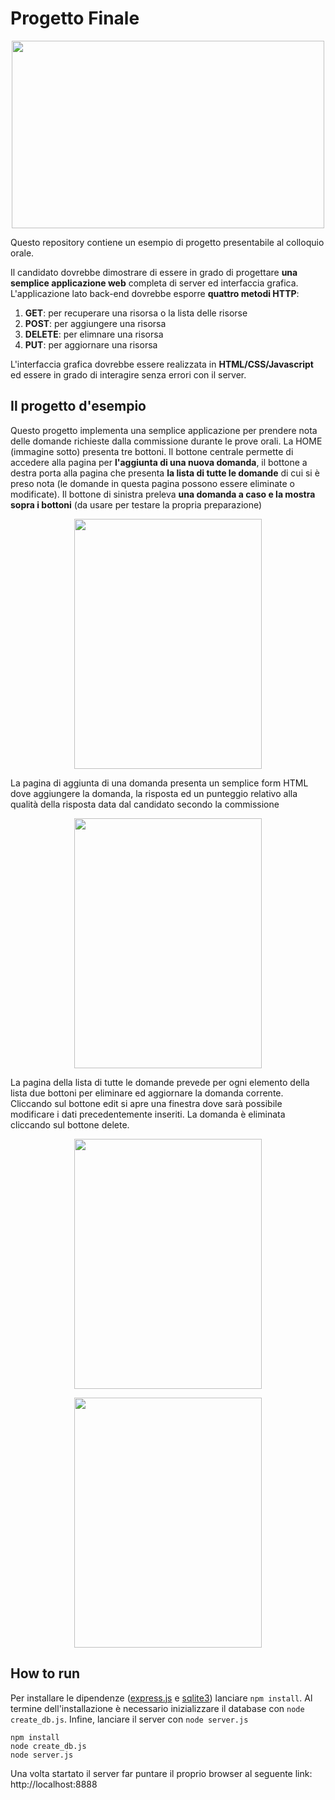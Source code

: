 # Progetto Finale

<p align="center">
<img src="https://github.com/kinderp/progetto_finale/blob/main/images/progetto_finale.gif" width="500" height="300" align="center">
</p>

Questo repository contiene un esempio di progetto presentabile al colloquio orale.

Il candidato dovrebbe dimostrare di essere in grado di progettare __una semplice applicazione web__ completa di server ed interfaccia grafica. L'applicazione lato back-end dovrebbe esporre __quattro metodi HTTP__:

1. __GET__: per recuperare una risorsa o la lista delle risorse
2. __POST__: per aggiungere una risorsa
3. __DELETE__: per elimnare una risorsa
4. __PUT__: per aggiornare una risorsa

L'interfaccia grafica dovrebbe essere realizzata in __HTML/CSS/Javascript__ ed essere in grado di interagire senza errori con il server.

## Il progetto d'esempio
Questo progetto implementa una semplice applicazione per prendere nota delle domande richieste dalla commissione durante le prove orali.
La HOME (immagine sotto) presenta tre bottoni. Il bottone centrale permette di accedere alla pagina per __l'aggiunta di una nuova domanda__,
il bottone a destra porta alla pagina che presenta __la lista di tutte le domande__ di cui si è preso nota (le domande in questa pagina possono
essere eliminate o modificate). Il bottone di sinistra preleva __una domanda a caso e la mostra sopra i bottoni__ (da usare per testare la propria preparazione)

<p align="center">
<img src="https://github.com/kinderp/progetto_finale/blob/main/images/home.jpg" width="300" height="400">
</p>

La pagina di aggiunta di una domanda presenta un semplice form HTML dove aggiungere la domanda, la risposta ed un punteggio relativo alla qualità della risposta data dal candidato secondo la commissione

<p align="center">
<img src="https://github.com/kinderp/progetto_finale/blob/main/images/add.jpg" width="300" height="400">
</p>

La pagina della lista di tutte le domande prevede per ogni elemento della lista due bottoni per eliminare ed aggiornare la domanda corrente. Cliccando sul bottone edit si apre una finestra dove sarà possibile modificare i dati precedentemente inseriti. La domanda è eliminata cliccando sul bottone delete.

<p align="center">
<img src="https://github.com/kinderp/progetto_finale/blob/main/images/list.jpg" width="300" height="400">
</p>

<p align="center">
<img src="https://github.com/kinderp/progetto_finale/blob/main/images/edit.jpg" width="300" height="400">
</p>

## How to run
Per installare le dipendenze ([express.js](https://expressjs.com/) e [sqlite3](https://www.npmjs.com/package/sqlite3)) lanciare `npm install`. Al termine dell'installazione è necessario inizializzare il database con `node create_db.js`. Infine, lanciare il server con `node server.js`

```
npm install
node create_db.js
node server.js
```

Una volta startato il server far puntare il proprio browser al seguente link: http://localhost:8888 
